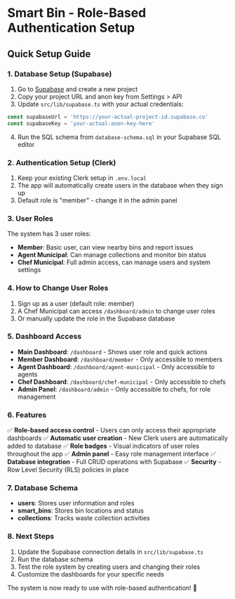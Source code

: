 # Smart Bin - Role-Based Authentication Setup

## Quick Setup Guide

### 1. Database Setup (Supabase)

1. Go to [Supabase](https://supabase.com) and create a new project
2. Copy your project URL and anon key from Settings > API
3. Update `src/lib/supabase.ts` with your actual credentials:

```typescript
const supabaseUrl = 'https://your-actual-project-id.supabase.co'
const supabaseKey = 'your-actual-anon-key-here'
```

4. Run the SQL schema from `database-schema.sql` in your Supabase SQL editor

### 2. Authentication Setup (Clerk)

1. Keep your existing Clerk setup in `.env.local`
2. The app will automatically create users in the database when they sign up
3. Default role is "member" - change it in the admin panel

### 3. User Roles

The system has 3 user roles:

- **Member**: Basic user, can view nearby bins and report issues
- **Agent Municipal**: Can manage collections and monitor bin status
- **Chef Municipal**: Full admin access, can manage users and system settings

### 4. How to Change User Roles

1. Sign up as a user (default role: member)
2. A Chef Municipal can access `/dashboard/admin` to change user roles
3. Or manually update the role in the Supabase database

### 5. Dashboard Access

- **Main Dashboard**: `/dashboard` - Shows user role and quick actions
- **Member Dashboard**: `/dashboard/member` - Only accessible to members
- **Agent Dashboard**: `/dashboard/agent-municipal` - Only accessible to agents
- **Chef Dashboard**: `/dashboard/chef-municipal` - Only accessible to chefs
- **Admin Panel**: `/dashboard/admin` - Only accessible to chefs, for role management

### 6. Features

✅ **Role-based access control** - Users can only access their appropriate dashboards
✅ **Automatic user creation** - New Clerk users are automatically added to database
✅ **Role badges** - Visual indicators of user roles throughout the app
✅ **Admin panel** - Easy role management interface
✅ **Database integration** - Full CRUD operations with Supabase
✅ **Security** - Row Level Security (RLS) policies in place

### 7. Database Schema

- **users**: Stores user information and roles
- **smart_bins**: Stores bin locations and status
- **collections**: Tracks waste collection activities

### 8. Next Steps

1. Update the Supabase connection details in `src/lib/supabase.ts`
2. Run the database schema
3. Test the role system by creating users and changing their roles
4. Customize the dashboards for your specific needs

The system is now ready to use with role-based authentication! 🎉
